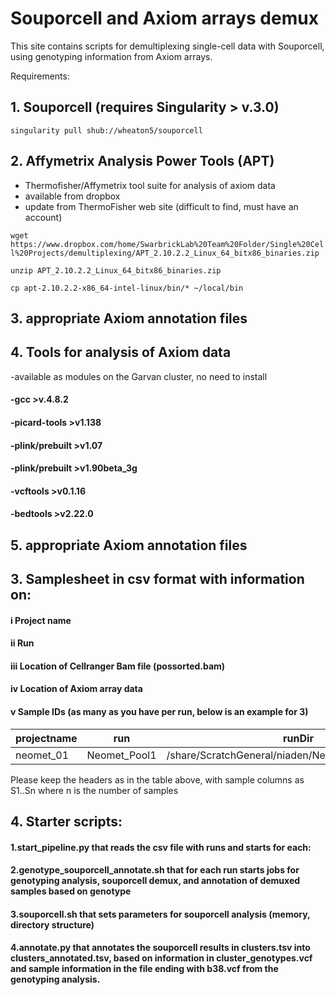 # Souporcell and Axiom arrays demux

This site contains scripts for demultiplexing single-cell data with Souporcell, using genotyping information from Axiom arrays. 

Requirements:
## 1. Souporcell (requires Singularity > v.3.0)

`singularity pull shub://wheaton5/souporcell`

## 2. Affymetrix Analysis Power Tools (APT)
- Thermofisher/Affymetrix tool suite for analysis of axiom data
- available from dropbox
- update from ThermoFisher web site (difficult to find, must have an account)

`wget https://www.dropbox.com/home/SwarbrickLab%20Team%20Folder/Single%20Cell%20Projects/demultiplexing/APT_2.10.2.2_Linux_64_bitx86_binaries.zip`

`unzip APT_2.10.2.2_Linux_64_bitx86_binaries.zip`

`cp apt-2.10.2.2-x86_64-intel-linux/bin/* ~/local/bin`

## 3. appropriate Axiom annotation files




## 4. Tools for analysis of Axiom data 
-available as modules on the Garvan cluster, no need to install

#### -gcc >v.4.8.2
#### -picard-tools >v1.138
#### -plink/prebuilt >v1.07
#### -plink/prebuilt >v1.90beta_3g
#### -vcftools >v0.1.16
#### -bedtools >v2.22.0

## 5. appropriate Axiom annotation files




## 3. Samplesheet in csv format with information on: 
#### i Project name
#### ii Run
#### iii Location of Cellranger Bam file (possorted.bam)
#### iv Location of Axiom array data
#### v Sample IDs (as many as you have per run, below is an example for 3)

| projectname | run | runDir | annotation | S1 | S2 | S3 |
| ----------- | --- | ------ | ---------- | -- | -- | -- |
| neomet_01  | Neomet_Pool1 | /share/ScratchGeneral/niaden/NeoMet_Nov2020/Pool1 | HAR8323_UKB_2020_RESULTS | 4583 | 4613 | 4622 |

Please keep the headers as in the table above, with sample columns as S1..Sn where n is the number of samples

## 4. Starter scripts:
#### 1.start_pipeline.py that reads the csv file with runs and starts for each:
#### 2.genotype_souporcell_annotate.sh that for each run starts jobs for genotyping analysis, souporcell demux, and annotation of demuxed samples based on genotype
#### 3.souporcell.sh that sets parameters for souporcell analysis (memory, directory structure)
#### 4.annotate.py that annotates the souporcell results in clusters.tsv into clusters_annotated.tsv, based on information in cluster_genotypes.vcf and sample information in the file ending with b38.vcf from the genotyping analysis.
